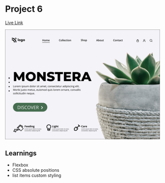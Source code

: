 # Project 6

[Live Link](https://ineuron-assignment-6.netlify.app/)

![project thumbnail](6.png)

## Learnings

- Flexbox
- CSS absolute positions
- list items custom styling
